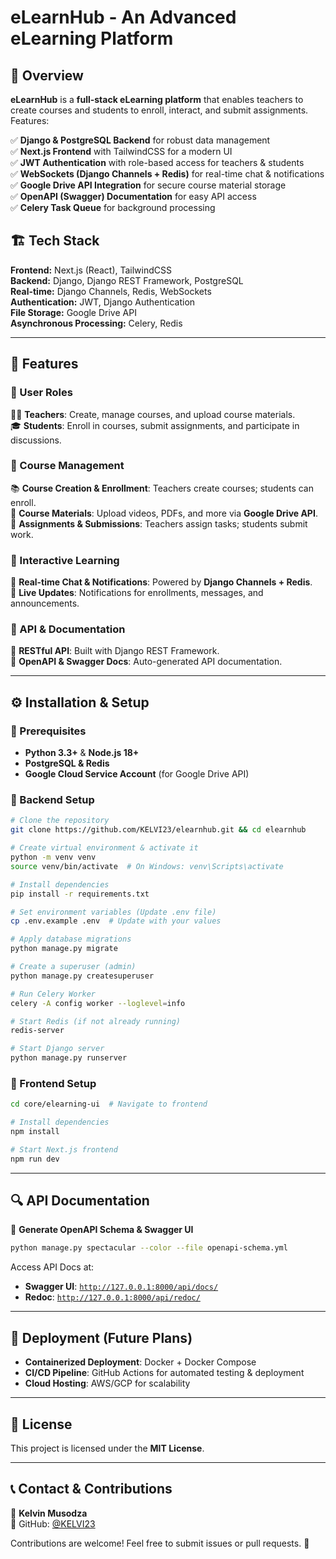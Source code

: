 # eLearnHub - An Advanced eLearning Platform

## 📌 Overview
**eLearnHub** is a **full-stack eLearning platform** that enables teachers to create courses and students to enroll, interact, and submit assignments. Features:

✅ **Django & PostgreSQL Backend** for robust data management  
✅ **Next.js Frontend** with TailwindCSS for a modern UI  
✅ **JWT Authentication** with role-based access for teachers & students  
✅ **WebSockets (Django Channels + Redis)** for real-time chat & notifications  
✅ **Google Drive API Integration** for secure course material storage  
✅ **OpenAPI (Swagger) Documentation** for easy API access  
✅ **Celery Task Queue** for background processing  

## 🏗️ Tech Stack
**Frontend:** Next.js (React), TailwindCSS  
**Backend:** Django, Django REST Framework, PostgreSQL  
**Real-time:** Django Channels, Redis, WebSockets  
**Authentication:** JWT, Django Authentication  
**File Storage:** Google Drive API  
**Asynchronous Processing:** Celery, Redis  

---
## 🚀 Features
### 🔹 User Roles
👨‍🏫 **Teachers**: Create, manage courses, and upload course materials.  
🎓 **Students**: Enroll in courses, submit assignments, and participate in discussions.  

### 🔹 Course Management
📚 **Course Creation & Enrollment**: Teachers create courses; students can enroll.  
📂 **Course Materials**: Upload videos, PDFs, and more via **Google Drive API**.  
📑 **Assignments & Submissions**: Teachers assign tasks; students submit work.  

### 🔹 Interactive Learning
💬 **Real-time Chat & Notifications**: Powered by **Django Channels + Redis**.  
🔔 **Live Updates**: Notifications for enrollments, messages, and announcements.  

### 🔹 API & Documentation
📜 **RESTful API**: Built with Django REST Framework.  
📖 **OpenAPI & Swagger Docs**: Auto-generated API documentation.  

---
## ⚙️ Installation & Setup
### 📌 Prerequisites
- **Python 3.3+** & **Node.js 18+**
- **PostgreSQL & Redis**
- **Google Cloud Service Account** (for Google Drive API)

### 🔹 Backend Setup
```bash
# Clone the repository
git clone https://github.com/KELVI23/elearnhub.git && cd elearnhub

# Create virtual environment & activate it
python -m venv venv
source venv/bin/activate  # On Windows: venv\Scripts\activate

# Install dependencies
pip install -r requirements.txt

# Set environment variables (Update .env file)
cp .env.example .env  # Update with your values

# Apply database migrations
python manage.py migrate

# Create a superuser (admin)
python manage.py createsuperuser

# Run Celery Worker
celery -A config worker --loglevel=info

# Start Redis (if not already running)
redis-server

# Start Django server
python manage.py runserver
```

### 🔹 Frontend Setup
```bash
cd core/elearning-ui  # Navigate to frontend

# Install dependencies
npm install

# Start Next.js frontend
npm run dev
```

---
## 🔍 API Documentation
📌 **Generate OpenAPI Schema & Swagger UI**
```bash
python manage.py spectacular --color --file openapi-schema.yml
```
Access API Docs at:
- **Swagger UI**: [`http://127.0.0.1:8000/api/docs/`](http://127.0.0.1:8000/api/docs/)
- **Redoc**: [`http://127.0.0.1:8000/api/redoc/`](http://127.0.0.1:8000/api/redoc/)

---
## 🚀 Deployment (Future Plans)
- **Containerized Deployment**: Docker + Docker Compose  
- **CI/CD Pipeline**: GitHub Actions for automated testing & deployment  
- **Cloud Hosting**: AWS/GCP for scalability  

---
## 📜 License
This project is licensed under the **MIT License**.

---
## 📞 Contact & Contributions
👤 **Kelvin Musodza**  
🔗 GitHub: [@KELVI23](https://github.com/KELVI23)  

Contributions are welcome! Feel free to submit issues or pull requests. 🚀

